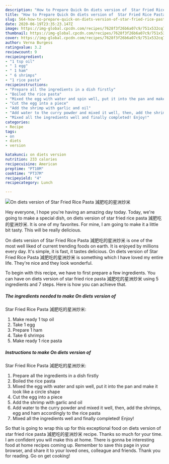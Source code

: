 ```yaml
---
description: "How to Prepare Quick On diets version of  Star Fried Rice Pasta 減肥吃的星洲炒米"
title: "How to Prepare Quick On diets version of  Star Fried Rice Pasta 減肥吃的星洲炒米"
slug: 564-how-to-prepare-quick-on-diets-version-of-star-fried-rice-pasta
date: 2020-06-19T23:35:23.147Z
image: https://img-global.cpcdn.com/recipes/7628f3f26b6a07c9/751x532cq70/on-diets-version-of-star-fried-rice-pasta-減肥吃的星洲炒米-recipe-main-photo.jpg
thumbnail: https://img-global.cpcdn.com/recipes/7628f3f26b6a07c9/751x532cq70/on-diets-version-of-star-fried-rice-pasta-減肥吃的星洲炒米-recipe-main-photo.jpg
cover: https://img-global.cpcdn.com/recipes/7628f3f26b6a07c9/751x532cq70/on-diets-version-of-star-fried-rice-pasta-減肥吃的星洲炒米-recipe-main-photo.jpg
author: Verna Burgess
ratingvalue: 3.2
reviewcount: 9
recipeingredient:
- "1 tsp oil"
- " 1 egg"
- " 1 ham"
- " 6 shrimps"
- "1 rice pasta"
recipeinstructions:
- "Prepare all the ingredients in a dish firstly"
- "Boiled the rice pasta"
- "Mixed the egg with water and spin well, put it into the pan and make it look like a circle shape"
- "Cut the egg into a piece"
- "Add the shrimp with garlic and oil"
- "Add water to the curry powder and mixed it well, then, add the shrimps, egg and ham accordingly to the rice pasta"
- "Mixed all the ingredients well and finally completed! Enjoy!"
categories:
- Recipe
tags:
- on
- diets
- version

katakunci: on diets version 
nutrition: 233 calories
recipecuisine: American
preptime: "PT10M"
cooktime: "PT37M"
recipeyield: "4"
recipecategory: Lunch

---
```



![On diets version of 
Star Fried Rice Pasta
減肥吃的星洲炒米](https://img-global.cpcdn.com/recipes/7628f3f26b6a07c9/751x532cq70/on-diets-version-of-star-fried-rice-pasta-減肥吃的星洲炒米-recipe-main-photo.jpg)

Hey everyone, I hope you're having an amazing day today. Today, we're going to make a special dish, on diets version of 
star fried rice pasta
減肥吃的星洲炒米. It is one of my favorites. For mine, I am going to make it a little bit tasty. This will be really delicious.

On diets version of 
Star Fried Rice Pasta
減肥吃的星洲炒米 is one of the most well liked of current trending foods on earth. It is enjoyed by millions every day. It's simple, it is fast, it tastes delicious. On diets version of 
Star Fried Rice Pasta
減肥吃的星洲炒米 is something which I have loved my entire life. They're nice and they look wonderful.




To begin with this recipe, we have to first prepare a few ingredients. You can have on diets version of 
star fried rice pasta
減肥吃的星洲炒米 using 5 ingredients and 7 steps. Here is how you can achieve that.

<!--inarticleads1-->

##### The ingredients needed to make On diets version of 
Star Fried Rice Pasta
減肥吃的星洲炒米:

1. Make ready 1 tsp oil
1. Take  1 egg
1. Prepare  1 ham
1. Take  6 shrimps
1. Make ready 1 rice pasta




<!--inarticleads2-->

##### Instructions to make On diets version of 
Star Fried Rice Pasta
減肥吃的星洲炒米:

1. Prepare all the ingredients in a dish firstly
1. Boiled the rice pasta
1. Mixed the egg with water and spin well, put it into the pan and make it look like a circle shape
1. Cut the egg into a piece
1. Add the shrimp with garlic and oil
1. Add water to the curry powder and mixed it well, then, add the shrimps, egg and ham accordingly to the rice pasta
1. Mixed all the ingredients well and finally completed! Enjoy!




So that is going to wrap this up for this exceptional food on diets version of 
star fried rice pasta
減肥吃的星洲炒米 recipe. Thanks so much for your time. I am confident you will make this at home. There is gonna be interesting food at home recipes coming up. Remember to save this page in your browser, and share it to your loved ones, colleague and friends. Thank you for reading. Go on get cooking!
